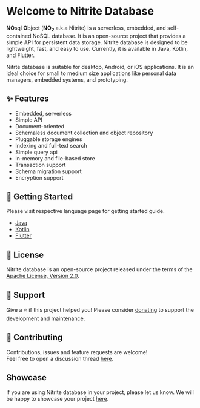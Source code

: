 # Welcome to Nitrite Database

**NO**sql **O**bject (**NO<sub>2</sub>** a.k.a Nitrite) is a serverless, embedded, and self-contained NoSQL database. It is an open-source project that provides a simple API for persistent data storage. Nitrite database is designed to be lightweight, fast, and easy to use. Currently, it is available in Java, Kotlin, and Flutter.

Nitrte database is suitable for desktop, Android, or iOS applications. It is an ideal choice for small to medium size applications like personal data managers, embedded systems, and prototyping.

## ✨ Features

- Embedded, serverless
- Simple API
- Document-oriented
- Schemaless document collection and object repository
- Pluggable storage engines
- Indexing and full-text search
- Simple query api
- In-memory and file-based store
- Transaction support
- Schema migration support
- Encryption support

## 🚀 Getting Started

Please visit respective language page for getting started guide.

- [Java](/java-sdk/getting-started)
- [Kotlin](/kotlin-sdk/getting-started)
- [Flutter](/flutter-sdk/getting-started)

## 📝 License

Nitrite database is an open-source project released under the terms of the [Apache License, Version 2.0](https://www.apache.org/licenses/LICENSE-2.0.html).

## 🤝 Support

Give a ⭐️ if this project helped you! Please consider [donating](https://github.com/sponsors/anidotnet) to support the development and maintenance.

## 💚 Contributing

Contributions, issues and feature requests are welcome!<br />Feel free to open a discussion thread [here](https://github.com/orgs/nitrite/discussions).

## Showcase

If you are using Nitrite database in your project, please let us know. We will be happy to showcase your project [here](/showcase).
